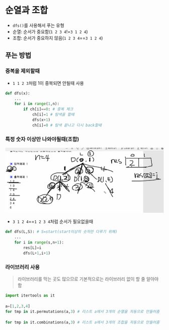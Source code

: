 # 순열과 조합

- `dfs()`를 사용해서 푸는 유형
- 순열: 순서가 중요함(`1 2 3 4`!=`3 1 2 4`)
- 조합: 순서가 중요하지 않음(`1 2 3 4`==`3 1 2 4`)

## 푸는 방법

### 중복을 제외할때

- `1 1 2 3`처럼 1이 중복되면 안될때 사용

```python
def dfs(x):
	...
    for i in range(1,n):
        if ch[i]==0: # 중복 체크
            ch[i]=1 # 탐색을 할때
            dfs(x+1)
            ch[i]=0 # 탐색 끝나고 다시 back할때 
```

### 특정 숫자 이상만 나와야될때(조합)

![image-20221113152942559](assets/image-20221113152942559.png)

- `3 1 2 4`==`1 2 3 4`처럼 순서가 필요없을때

```python
def dfs(L,S): # S=start(start이상의 숫자만 다루기 위해)
	...
    for i in range(s,n+1):
        res[L]=i
        dfs(L+1,i+1)
```

 ### 라이브러리 사용

> 라이브러리를 막는 곳도 많으므로 기본적으로는 라이브러리 없이 할 줄 알아야 함

```python
import itertools as it

a=[1,2,3,4]
for tmp in it.permutations(a,3) # 리스트 a에서 3개의 순열을 자동으로 만들어줌

for tmp in it.combinations(a,3) # 리스트 a에서 3개의 조합을 자동으로 만들어줌
```

